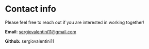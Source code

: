# Contact info

Please feel free to reach out if you are interested in working together!

**Email:** sergiovalentini11@gmail.com  


**Github:** sergiovalentini11

